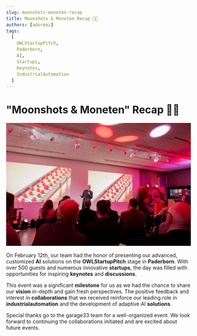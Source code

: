 ```yaml
---
slug: moonshots-moneten-recap
title: Moonshots & Moneten Recap 🚀🌟
authors: [adurmaz]
tags:
  [
    OWLStartupPitch,
    Paderborn,
    AI,
    Startups,
    Keynotes,
    IndustrialAutomation
  ]
---
```


# "Moonshots & Moneten" Recap 🚀🌟

![OWL Startup Pitch](img/1739807380178.jpeg)

On February 12th, our team had the honor of presenting our advanced, customized **AI** solutions on the **OWLStartupPitch** stage in **Paderborn**. With over 500 guests and numerous innovative **startups**, the day was filled with opportunities for inspiring **keynotes** and **discussions**.

This event was a significant **milestone** for us as we had the chance to share our **vision** in-depth and gain fresh perspectives. The positive feedback and interest in **collaborations** that we received reinforce our leading role in **industrialautomation** and the development of adaptive AI **solutions**.

Special thanks go to the garage33 team for a well-organized event. We look forward to continuing the collaborations initiated and are excited about future events.